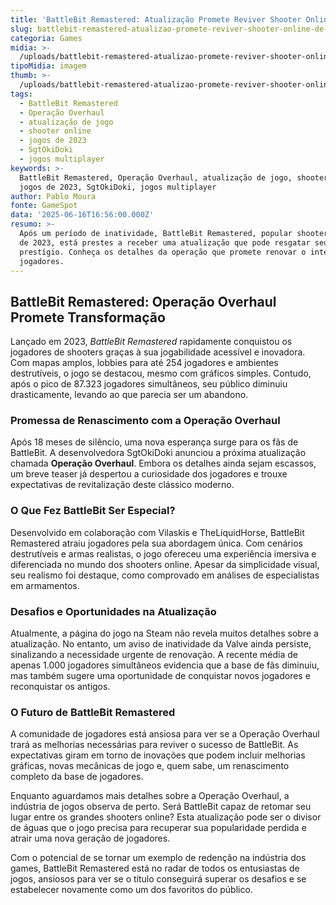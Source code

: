 ```yaml
---
title: 'BattleBit Remastered: Atualização Promete Reviver Shooter Online de Sucesso'
slug: battlebit-remastered-atualizao-promete-reviver-shooter-online-de-sucesso
categoria: Games
midia: >-
  /uploads/battlebit-remastered-atualizao-promete-reviver-shooter-online-de-sucesso-thumb.jpg
tipoMidia: imagem
thumb: >-
  /uploads/battlebit-remastered-atualizao-promete-reviver-shooter-online-de-sucesso-thumb.jpg
tags:
  - BattleBit Remastered
  - Operação Overhaul
  - atualização de jogo
  - shooter online
  - jogos de 2023
  - SgtOkiDoki
  - jogos multiplayer
keywords: >-
  BattleBit Remastered, Operação Overhaul, atualização de jogo, shooter online,
  jogos de 2023, SgtOkiDoki, jogos multiplayer
author: Pablo Moura
fonte: GameSpot
data: '2025-06-16T16:56:00.000Z'
resumo: >-
  Após um período de inatividade, BattleBit Remastered, popular shooter online
  de 2023, está prestes a receber uma atualização que pode resgatar seu
  prestígio. Conheça os detalhes da operação que promete renovar o interesse dos
  jogadores.
---
```


## BattleBit Remastered: Operação Overhaul Promete Transformação

Lançado em 2023, *BattleBit Remastered* rapidamente conquistou os jogadores de shooters graças à sua jogabilidade acessível e inovadora. Com mapas amplos, lobbies para até 254 jogadores e ambientes destrutíveis, o jogo se destacou, mesmo com gráficos simples. Contudo, após o pico de 87.323 jogadores simultâneos, seu público diminuiu drasticamente, levando ao que parecia ser um abandono.

### Promessa de Renascimento com a Operação Overhaul

Após 18 meses de silêncio, uma nova esperança surge para os fãs de BattleBit. A desenvolvedora SgtOkiDoki anunciou a próxima atualização chamada **Operação Overhaul**. Embora os detalhes ainda sejam escassos, um breve teaser já despertou a curiosidade dos jogadores e trouxe expectativas de revitalização deste clássico moderno.

### O Que Fez BattleBit Ser Especial?

Desenvolvido em colaboração com Vilaskis e TheLiquidHorse, BattleBit Remastered atraiu jogadores pela sua abordagem única. Com cenários destrutíveis e armas realistas, o jogo ofereceu uma experiência imersiva e diferenciada no mundo dos shooters online. Apesar da simplicidade visual, seu realismo foi destaque, como comprovado em análises de especialistas em armamentos.

### Desafios e Oportunidades na Atualização

Atualmente, a página do jogo na Steam não revela muitos detalhes sobre a atualização. No entanto, um aviso de inatividade da Valve ainda persiste, sinalizando a necessidade urgente de renovação. A recente média de apenas 1.000 jogadores simultâneos evidencia que a base de fãs diminuiu, mas também sugere uma oportunidade de conquistar novos jogadores e reconquistar os antigos.

### O Futuro de BattleBit Remastered

A comunidade de jogadores está ansiosa para ver se a Operação Overhaul trará as melhorias necessárias para reviver o sucesso de BattleBit. As expectativas giram em torno de inovações que podem incluir melhorias gráficas, novas mecânicas de jogo e, quem sabe, um renascimento completo da base de jogadores.

Enquanto aguardamos mais detalhes sobre a Operação Overhaul, a indústria de jogos observa de perto. Será BattleBit capaz de retomar seu lugar entre os grandes shooters online? Esta atualização pode ser o divisor de águas que o jogo precisa para recuperar sua popularidade perdida e atrair uma nova geração de jogadores.

Com o potencial de se tornar um exemplo de redenção na indústria dos games, BattleBit Remastered está no radar de todos os entusiastas de jogos, ansiosos para ver se o título conseguirá superar os desafios e se estabelecer novamente como um dos favoritos do público.

